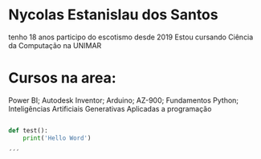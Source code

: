 # Nycolas Estanislau dos Santos

tenho 18 anos
participo do escotismo desde 2019
Estou cursando Ciência da Computação na UNIMAR

# Cursos na area: 
Power BI; Autodesk Inventor; Arduino; AZ-900; Fundamentos Python; Inteligências Artificiais Generativas Aplicadas a programação 

```python

def test():
    print('Hello Word')

´´´